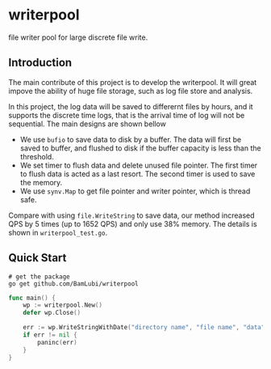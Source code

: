 # writerpool

file writer pool for large discrete file write.

## Introduction

The main contribute of this project is to develop the writerpool. It will great impove the ability of huge file storage, such as log file store and analysis.

In this project, the log data will be saved to differernt files by hours, and it supports the discrete time logs, that is the arrival time of log will not be sequential. The main designs are shown bellow

- We use `bufio` to save data to disk by a buffer. The data will first be saved to buffer, and flushed to disk if the buffer capacity is less than the threshold.
- We set timer to flush data and delete unused file pointer. The first timer to flush data is acted as a last resort. The second timer is used to save the memory.
- We use `synv.Map` to get file pointer and writer pointer, which is thread safe.

Compare with using `file.WriteString` to save data, our method increased QPS by 5 times (up to 1652 QPS) and only use 38% memory. The details is shown in `writerpool_test.go`.

## Quick Start

```shell
# get the package
go get github.com/BamLubi/writerpool
```

```go
func main() {
    wp := writerpool.New()
    defer wp.Close()

    err := wp.WriteStringWithDate("directory name", "file name", "data")
    if err != nil {
        paninc(err)
    }
}

```